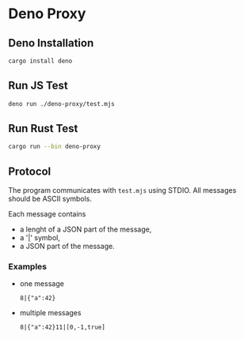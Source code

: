 # Deno Proxy

## Deno Installation

```sh
cargo install deno
```

## Run JS Test

```sh
deno run ./deno-proxy/test.mjs
```

## Run Rust Test

```sh
cargo run --bin deno-proxy
```

## Protocol

The program communicates with `test.mjs` using STDIO. All messages should be ASCII symbols.

Each message contains 

- a lenght of a JSON part of the message,
- a '|' symbol,
- a JSON part of the message.

### Examples

- one message 
  ```
  8|{"a":42}
  ```
- multiple messages
  ```
  8|{"a":42}11|[0,-1,true]
  ```
